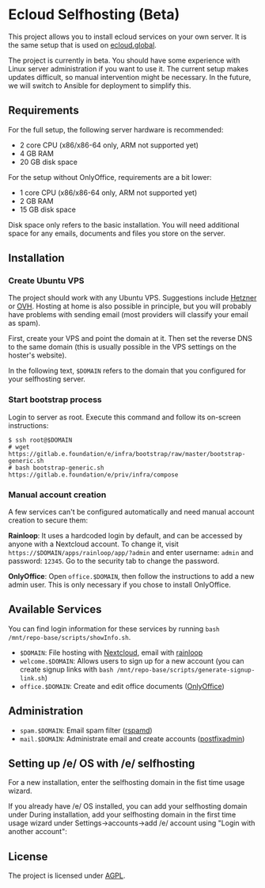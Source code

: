 # Ecloud Selfhosting (Beta)

This project allows you to install ecloud services on your own server. It is the same
setup that is used on [ecloud.global](https://ecloud.global).

The project is currently in beta. You should have some experience with Linux server
administration if you want to use it. The current setup makes updates difficult,
so manual intervention might be necessary. In the future, we will switch to Ansible
for deployment to simplify this.

## Requirements

For the full setup, the following server hardware is recommended:

- 2 core CPU (x86/x86-64 only, ARM not supported yet)
- 4 GB RAM
- 20 GB disk space

For the setup without OnlyOffice, requirements are a bit lower:

- 1 core CPU (x86/x86-64 only, ARM not supported yet)
- 2 GB RAM
- 15 GB disk space

Disk space only refers to the basic installation. You will need additional space for any emails,
documents and files you store on the server.

## Installation

### Create Ubuntu VPS

The project should work with any Ubuntu VPS. Suggestions include [Hetzner](https://www.hetzner.com/cloud)
or [OVH](https://www.ovh.co.uk/vps/vps-ssd.xml). Hosting at home is also possible in principle,
but you will probably have problems with sending email (most providers will classify your email as spam).

First, create your VPS and point the domain at it. Then set the reverse DNS to the same domain
(this is usually possible in the VPS settings on the hoster's website).

In the following text, `$DOMAIN` refers to the domain that you configured for your selfhosting server.

### Start bootstrap process

Login to server as root. Execute this command and follow its on-screen instructions:

```
$ ssh root@$DOMAIN
# wget https://gitlab.e.foundation/e/infra/bootstrap/raw/master/bootstrap-generic.sh
# bash bootstrap-generic.sh https://gitlab.e.foundation/e/priv/infra/compose
```

### Manual account creation

A few services can't be configured automatically and need manual account creation to secure them:

**Rainloop**: It uses a hardcoded login by default, and can be accessed by anyone with a Nextcloud account.
To change it, visit `https://$DOMAIN/apps/rainloop/app/?admin` and enter username: `admin` and password: `12345`.
Go to the security tab to change the password.

**OnlyOffice**: Open `office.$DOMAIN`, then follow the instructions to add a new admin user. This
is only necessary if you chose to install OnlyOffice.

## Available Services

You can find login information for these services by running `bash /mnt/repo-base/scripts/showInfo.sh`.

- `$DOMAIN`: File hosting with [Nextcloud](https://nextcloud.com/), email with
           [rainloop](https://www.rainloop.net/)
- `welcome.$DOMAIN`: Allows users to sign up for a new account (you can create signup links with
                   `bash /mnt/repo-base/scripts/generate-signup-link.sh`)
- `office.$DOMAIN`: Create and edit office documents ([OnlyOffice](https://www.onlyoffice.com/))

## Administration

- `spam.$DOMAIN`: Email spam filter ([rspamd](https://www.rspamd.com/))
- `mail.$DOMAIN`: Administrate email and create accounts ([postfixadmin](http://postfixadmin.sourceforge.net/))

## Setting up /e/ OS with /e/ selfhosting

For a new installation, enter the selfhosting domain in the fist time usage wizard.

If you already have /e/ OS installed, you can add your selfhosting domain under
During installation, add your selfhosting domain in the first time usage wizard under
Settings->accounts->add /e/ account using "Login with another account":



## License

The project is licensed under [AGPL](LICENSE).

